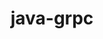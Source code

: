 ---
title: java-grpc
registryType: instrumentation
tags:
  - opentracing
  - Java
repo: https://github.com/opentracing-contrib/java-grpc
license: Apache License 2.0
description: OpenTracing Instrumentation for gRPC
authors: OpenTracing Contributors
---